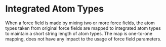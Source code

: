 # Integrated Atom Types

When a force field is made by mixing two or more force fields, the atom types taken from original force fields are mapped to integrated atom types to maintain a short string length of atom types. The map is one-to-one mapping, does not have any impact to the usage of force field parameters. 